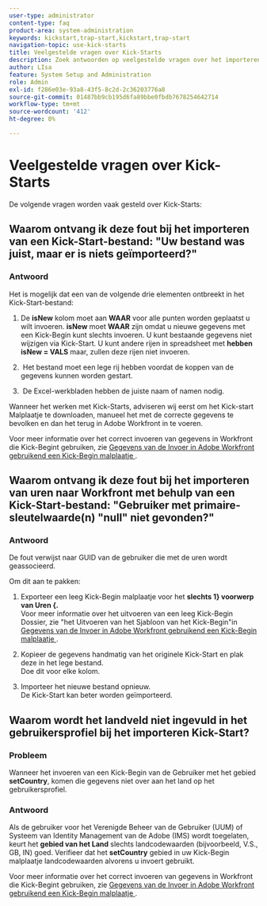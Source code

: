```yaml
---
user-type: administrator
content-type: faq
product-area: system-administration
keywords: kickstart,trap-start,kickstart,trap-start
navigation-topic: use-kick-starts
title: Veelgestelde vragen over Kick-Starts
description: Zoek antwoorden op veelgestelde vragen over het importeren en exporteren van Workfront-gegevens met Kick-Starts.
author: LIsa
feature: System Setup and Administration
role: Admin
exl-id: f286e03e-93a8-43f5-8c2d-2c36203776a8
source-git-commit: 01487bb9cb195d6fa89bbe0fbdb7678254642714
workflow-type: tm+mt
source-wordcount: '412'
ht-degree: 0%

---
```


# Veelgestelde vragen over Kick-Starts

De volgende vragen worden vaak gesteld over Kick-Starts:

## Waarom ontvang ik deze fout bij het importeren van een Kick-Start-bestand: &quot;Uw bestand was juist, maar er is niets geïmporteerd?&quot;

### Antwoord

Het is mogelijk dat een van de volgende drie elementen ontbreekt in het Kick-Start-bestand:

1. De **isNew** kolom moet aan **WAAR** voor alle punten worden geplaatst u wilt invoeren. **isNew** moet **WAAR** zijn omdat u nieuwe gegevens met een Kick-Begin kunt slechts invoeren. U kunt bestaande gegevens niet wijzigen via Kick-Start. U kunt andere rijen in spreadsheet met **hebben isNew = VALS** maar, zullen deze rijen niet invoeren.

1. &#x200B; Het bestand moet een lege rij hebben voordat de koppen van de gegevens kunnen worden gestart.
1. &#x200B; De Excel-werkbladen hebben de juiste naam of namen nodig.

Wanneer het werken met Kick-Starts, adviseren wij eerst om het Kick-start Malplaatje te downloaden, manueel het met de correcte gegevens te bevolken en dan het terug in Adobe Workfront in te voeren.

Voor meer informatie over het correct invoeren van gegevens in Workfront die Kick-Begint gebruiken, zie [&#x200B; Gegevens van de Invoer in Adobe Workfront gebruikend een Kick-Begin malplaatje &#x200B;](../../../administration-and-setup/manage-workfront/using-kick-starts/import-data-via-kickstarts.md).

## Waarom ontvang ik deze fout bij het importeren van uren naar Workfront met behulp van een Kick-Start-bestand: &quot;Gebruiker met primaire-sleutelwaarde(n) &quot;null&quot; niet gevonden?&quot;

### Antwoord

De fout verwijst naar GUID van de gebruiker die met de uren wordt geassocieerd.

Om dit aan te pakken:

1. Exporteer een leeg Kick-Begin malplaatje voor het **slechts 1&rbrace; voorwerp van Uren &lbrace;.**\
   Voor meer informatie over het uitvoeren van een leeg Kick-Begin Dossier, zie &quot;het Uitvoeren van het Sjabloon van het Kick-Begin&quot;in [&#x200B; Gegevens van de Invoer in Adobe Workfront gebruikend een Kick-Begin malplaatje &#x200B;](../../../administration-and-setup/manage-workfront/using-kick-starts/import-data-via-kickstarts.md).

1. Kopieer de gegevens handmatig van het originele Kick-Start en plak deze in het lege bestand.\
   Doe dit voor elke kolom.
1. Importeer het nieuwe bestand opnieuw.\
   De Kick-Start kan beter worden geïmporteerd.

## Waarom wordt het landveld niet ingevuld in het gebruikersprofiel bij het importeren Kick-Start?

### Probleem

Wanneer het invoeren van een Kick-Begin van de Gebruiker met het gebied **setCountry**, komen die gegevens niet over aan het land op het gebruikersprofiel.

### Antwoord

Als de gebruiker voor het Verenigde Beheer van de Gebruiker (UUM) of Systeem van Identity Management van de Adobe (IMS) wordt toegelaten, keurt het **gebied van het Land** slechts landcodewaarden (bijvoorbeeld, V.S., GB, IN) goed. Verifieer dat het **setCountry** gebied in uw Kick-Begin malplaatje landcodewaarden alvorens u invoert gebruikt.

Voor meer informatie over het correct invoeren van gegevens in Workfront die Kick-Begint gebruiken, zie [&#x200B; Gegevens van de Invoer in Adobe Workfront gebruikend een Kick-Begin malplaatje &#x200B;](/help/quicksilver/administration-and-setup/manage-workfront/using-kick-starts/import-data-via-kickstarts.md).
